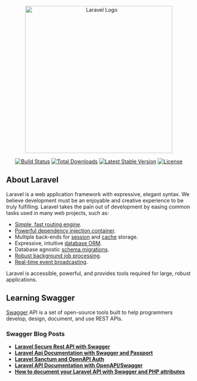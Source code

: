 <p align="center"><a href="https://laravel.com" target="_blank"><img src="https://raw.githubusercontent.com/laravel/art/master/logo-lockup/5%20SVG/2%20CMYK/1%20Full%20Color/laravel-logolockup-cmyk-red.svg" width="400" alt="Laravel Logo"></a></p>

<p align="center">
<a href="https://github.com/laravel/framework/actions"><img src="https://github.com/laravel/framework/workflows/tests/badge.svg" alt="Build Status"></a>
<a href="https://packagist.org/packages/laravel/framework"><img src="https://img.shields.io/packagist/dt/laravel/framework" alt="Total Downloads"></a>
<a href="https://packagist.org/packages/laravel/framework"><img src="https://img.shields.io/packagist/v/laravel/framework" alt="Latest Stable Version"></a>
<a href="https://packagist.org/packages/laravel/framework"><img src="https://img.shields.io/packagist/l/laravel/framework" alt="License"></a>
</p>

## About Laravel

Laravel is a web application framework with expressive, elegant syntax. We believe development must be an enjoyable and creative experience to be truly fulfilling. Laravel takes the pain out of development by easing common tasks used in many web projects, such as:

- [Simple, fast routing engine](https://laravel.com/docs/routing).
- [Powerful dependency injection container](https://laravel.com/docs/container).
- Multiple back-ends for [session](https://laravel.com/docs/session) and [cache](https://laravel.com/docs/cache) storage.
- Expressive, intuitive [database ORM](https://laravel.com/docs/eloquent).
- Database agnostic [schema migrations](https://laravel.com/docs/migrations).
- [Robust background job processing](https://laravel.com/docs/queues).
- [Real-time event broadcasting](https://laravel.com/docs/broadcasting).

Laravel is accessible, powerful, and provides tools required for large, robust applications.

## Learning Swagger

[Swagger](https://swagger.io/) API is a set of open-source tools built to help programmers develop, design, document, and use REST APIs.

### Swagger Blog Posts

- **[Laravel Secure Rest API with Swagger](https://sathyaventhan.medium.com/laravel-secure-rest-api-with-swagger-26050dafa55)**
- **[Laravel Api Documentation with Swagger and Passport](https://dev.to/avsecdongol/laravel-api-documentation-with-swagger-and-passport-3ec0)**
- **[Laravel Sanctum and OpenAPI Auth](https://medium.com/@malik96sharfo/laravel-sanctum-and-openapi-auth-a70009f1c6d)**
- **[Laravel API Documentation with OpenAPI/Swagger](https://blog.quickadminpanel.com/laravel-api-documentation-with-openapiswagger/)**
- **[How to document your Laravel API with Swagger and PHP attributes](https://medium.com/@nelsonisioma1/how-to-document-your-laravel-api-with-swagger-and-php-attributes-1564fc11c305)**
